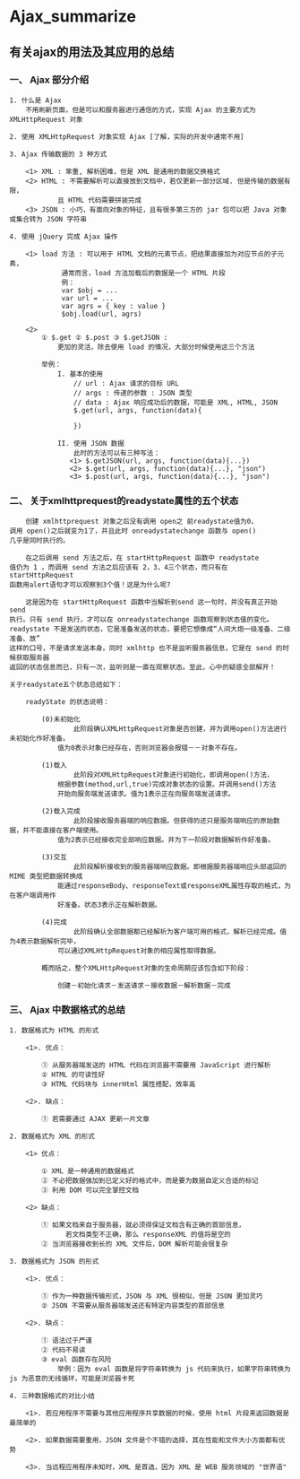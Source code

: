 # Ajax_summarize

## 有关ajax的用法及其应用的总结

### 一、 Ajax 部分介绍
	
	1. 什么是 Ajax
		不用刷新页面，但是可以和服务器进行通信的方式，实现 Ajax 的主要方式为 XMLHttpRequest 对象
	
	2. 使用 XMLHttpRequest 对象实现 Ajax [了解，实际的开发中通常不用]
	
	3. Ajax 传输数据的 3 种方式
		
		<1> XML : 笨重, 解析困难，但是 XML 是通用的数据交换格式
		<2> HTML : 不需要解析可以直接放到文档中，若仅更新一部分区域. 但是传输的数据有限，
				且 HTML 代码需要拼装完成
		<3> JSON : 小巧，有面向对象的特征，且有很多第三方的 jar 包可以把 Java 对象或集合转为 JSON 字符串
		
	4. 使用 jQuery 完成 Ajax 操作
		
		<1> load 方法 : 可以用于 HTML 文档的元素节点，把结果直接加为对应节点的子元素，
			     通常而言，load 方法加载后的数据是一个 HTML 片段
			     例： 
			     var $obj = ...
			     var url = ...
			     var agrs = { key : value }
			     $obj.load(url, agrs)	
			   
		<2> 
			① $.get ② $.post ③ $.getJSON : 
				更加的灵活，除去使用 load 的情况，大部分时候使用这三个方法
			
			举例：
				I. 基本的使用
					// url : Ajax 请求的目标 URL
					// args : 传递的参数 : JSON 类型
					// data : Ajax 响应成功后的数据，可能是 XML, HTML, JSON
					$.get(url, args, function(data){
				
					})
					
				II. 使用 JSON 数据
					此时的方法可以有三种写法：
				   <1> $.getJSON(url, args, function(data){...})
				   <2> $.get(url, args, function(data){...}, "json")
				   <3> $.post(url, args, function(data){...}, "json")

### 二、 关于xmlhttprequest的readystate属性的五个状态

		创建 xmlhttprequest 对象之后没有调用 open之 前readystate值为0，
	调用 open()之后就变为1了，并且此时 onreadystatechange 函数与 open() 
	几乎是同时执行的。
	
		在之后调用 send 方法之后，在 startHttpRequest 函数中 readystate 
	值仍为 1 ，而调用 send 方法之后应该有 2，3，4三个状态，而只有在 startHttpRequest 
	函数用alert语句才可以观察到3个值！这是为什么呢? 
	
		这是因为在 startHttpRequest 函数中当解析到send 这一句时，并没有真正开始 send 
	执行。只有 send 执行，才可以在 onreadystatechange 函数观察到状态值的变化。
	readystate 不是发送的状态，它是准备发送的状态，要把它想像成“人间大炮一级准备、二级准备、放”
	这样的口号，不是请求发送本身。同时 xmlhttp 也不是监听服务器信息，它是在 send 的时候获取服务器
	返回的状态信息而已，只有一次，监听则是一直在观察状态。至此，心中的疑惑全部解开！

	关于readystate五个状态总结如下：
	
		readyState 的状态说明：
			
			(0)未初始化
					此阶段确认XMLHttpRequest对象是否创建，并为调用open()方法进行未初始化作好准备。
				值为0表示对象已经存在，否则浏览器会报错－－对象不存在。
				
			(1)载入
					此阶段对XMLHttpRequest对象进行初始化，即调用open()方法，
				根据参数(method,url,true)完成对象状态的设置。并调用send()方法
				开始向服务端发送请求。值为1表示正在向服务端发送请求。
			
			(2)载入完成
					此阶段接收服务器端的响应数据。但获得的还只是服务端响应的原始数据，并不能直接在客户端使用。
				值为2表示已经接收完全部响应数据。并为下一阶段对数据解析作好准备。
			
			(3)交互
					此阶段解析接收到的服务器端响应数据。即根据服务器端响应头部返回的 MIME 类型把数据转换成
				能通过responseBody、responseText或responseXML属性存取的格式，为在客户端调用作
				好准备。状态3表示正在解析数据。
			
			(4)完成
					此阶段确认全部数据都已经解析为客户端可用的格式，解析已经完成。值为4表示数据解析完毕，
				可以通过XMLHttpRequest对象的相应属性取得数据。
			
			概而括之，整个XMLHttpRequest对象的生命周期应该包含如下阶段：
			
				创建－初始化请求－发送请求－接收数据－解析数据－完成
				

### 三、 Ajax 中数据格式的总结
	
	1. 数据格式为 HTML 的形式
		
		<1>. 优点：
			
			① 从服务器端发送的 HTML 代码在浏览器不需要用 JavaScript 进行解析
			② HTML 的可读性好
			③ HTML 代码块与 innerHtml 属性搭配，效率高
		
		<2>. 缺点：
			
			① 若需要通过 AJAX 更新一片文章	
			
	2. 数据格式为 XML 的形式
		
		<1> 优点：
			
			① XML 是一种通用的数据格式
			② 不必把数据强加到已定义好的格式中，而是要为数据自定义合适的标记
			③ 利用 DOM 可以完全掌控文档
		
		<2> 缺点：
		
			① 如果文档来自于服务器，就必须得保证文档含有正确的首部信息，
			      若文档类型不正确，那么 responseXML 的值将是空的
			② 当浏览器接收到长的 XML 文件后，DOM 解析可能会很复杂
			
	3. 数据格式为 JSON 的形式
		
		<1>. 优点：
		
			① 作为一种数据传输形式，JSON 与 XML 很相似，但是 JSON 更加灵巧
			② JSON 不需要从服务器端发送还有特定内容类型的首部信息
		
		<2>. 缺点：
		
			① 语法过于严谨
			② 代码不易读
			③ eval 函数存在风险
				举例：因为 eval 函数是将字符串转换为 js 代码来执行，如果字符串转换为 js 为恶意的无线循环，可能是浏览器卡死
			
	4. 三种数据格式的对比小结
	
		<1>. 若应用程序不需要与其他应用程序共享数据的时候，使用 html 片段来返回数据是最简单的
		
		<2>. 如果数据需要重用，JSON 文件是个不错的选择，其在性能和文件大小方面都有优势
		
		<3>. 当远程应用程序未知时，XML 是首选，因为 XML 是 WEB 服务领域的 "世界语"
